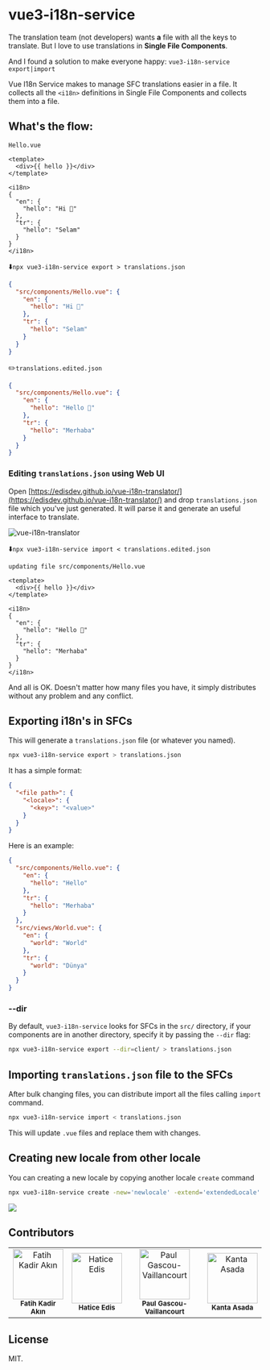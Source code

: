 # vue3-i18n-service

The translation team (not developers) wants **a** file with all the keys to translate. But I love to use translations in **Single File Components**.

And I found a solution to make everyone happy: `vue3-i18n-service export|import`

Vue I18n Service makes to manage SFC translations easier in a file. It collects all the `<i18n>` definitions in Single File Components and collects them into a file.

## What's the flow:
`Hello.vue`
```vue
<template>
  <div>{{ hello }}</div>
</template>

<i18n>
{
  "en": {
    "hello": "Hi 🙁"
  },
  "tr": {
    "hello": "Selam"
  }
}
</i18n>
```

⬇️`npx vue3-i18n-service export > translations.json`
```json
{
  "src/components/Hello.vue": {
    "en": {
      "hello": "Hi 🙁"
    },
    "tr": {
      "hello": "Selam"
    }
  }
}
```

✏️`translations.edited.json`

```json
{
  "src/components/Hello.vue": {
    "en": {
      "hello": "Hello 🙂"
    },
    "tr": {
      "hello": "Merhaba"
    }
  }
}
```

### Editing `translations.json` using Web UI

Open [https://edisdev.github.io/vue-i18n-translator/](https://edisdev.github.io/vue-i18n-translator/) and drop `translations.json` file which you've just generated. It will parse it and generate an useful interface to translate.

![vue-i18n-translator](https://pbs.twimg.com/media/DnDZ5yYX0AAzJyN.png)

⬇️`npx vue3-i18n-service import < translations.edited.json`
```
updating file src/components/Hello.vue
```
```vue
<template>
  <div>{{ hello }}</div>
</template>

<i18n>
{
  "en": {
    "hello": "Hello 🙂"
  },
  "tr": {
    "hello": "Merhaba"
  }
}
</i18n>
```

And all is OK. Doesn't matter how many files you have, it simply distributes without any problem and any conflict.

## Exporting i18n's in SFCs

This will generate a `translations.json` file (or whatever you named).

```bash
npx vue3-i18n-service export > translations.json
```

It has a simple format:

```json
{
  "<file path>": {
    "<locale>": {
      "<key>": "<value>"
    }
  }
}
```

Here is an example:

```json
{
  "src/components/Hello.vue": {
    "en": {
      "hello": "Hello"
    },
    "tr": {
      "hello": "Merhaba"
    }
  },
  "src/views/World.vue": {
    "en": {
      "world": "World"
    },
    "tr": {
      "world": "Dünya"
    }
  }
}
```

### --dir

By default, `vue3-i18n-service` looks for SFCs in the `src/` directory, if your components are in another directory, specify it by passing the `--dir` flag:

```bash
npx vue3-i18n-service export --dir=client/ > translations.json
```

## Importing `translations.json` file to the SFCs

After bulk changing files, you can distribute import all the files calling `import` command.

```bash
npx vue3-i18n-service import < translations.json
```

This will update `.vue` files and replace them with changes.

## Creating new locale from other locale
  You can creating a new locale by copying another locale `create` command

  ```bash
  npx vue3-i18n-service create -new='newlocale' -extend='extendedLocale'
  ```

  <img src="./creatingExample.gif"/>


## Contributors

<table>
  <tr>
    <td align="center">
      <a href="https://github.com/f" target="_blank">
        <img src="https://avatars2.githubusercontent.com/u/196477?s=460&u=736ef621d19b9cd1b0a6ef10d75d678d93c42254&v=4"
          width="100px;" alt="Fatih Kadir Akın" />
      </a>
      <br />
      <sub><b>Fatih Kadir Akın</b></sub>
    </td>
    <td align="center">
      <a href="https://github.com/edisdev" target="_blank">
        <img
          src="https://avatars0.githubusercontent.com/u/21293903?s=460&u=548d3c8eb6665f6b9a51a28b613c431a8eec9126&v=4"
          width="100px;" alt="Hatice Edis" />
      </a>
      <br />
      <sub><b>Hatice Edis</b></sub>
    </td>
    <td align="center">
      <a href="https://github.com/paulgv" target="_blank">
        <img src="https://avatars1.githubusercontent.com/u/4895885?s=460&u=e2c8e9491e35125dd80f5e1e8254e526e054bd34&v=4"
          width="100px;" alt="Paul Gascou-Vaillancourt" />
      </a>
      <br />
      <sub><b>Paul Gascou-Vaillancourt</b></sub>
    </td>
    <td align="center">
      <a href="https://github.com/axsann" target="_blank">
        <img src="https://avatars.githubusercontent.com/u/7417697?v=4"
          width="100px;" alt="Kanta Asada" />
      </a>
      <br />
      <sub><b>Kanta Asada</b></sub>
    </td>
  </tr>
</table>

## License

MIT.
